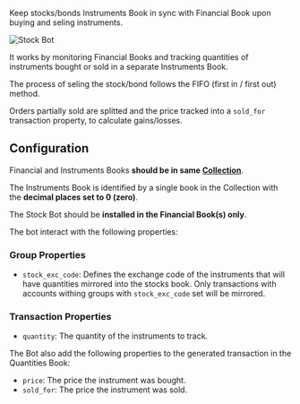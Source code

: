 Keep stocks/bonds Instruments Book in sync with Financial Book upon buying and seling instruments.

![Stock Bot](https://docs.google.com/drawings/d/e/2PACX-1vQSjFxT6jVtwaiuDOEaDOaruFHWDp8YtT91lNUCw4BruKm3ZED__g1D4-5iAoi-J23j4v55Tk6ETg9R/pub?w=949&h=436)

It works by monitoring Financial Books and tracking quantities of instruments bought or sold in a separate Instruments Book.

The process of seling the stock/bond follows the FIFO (first in / first out) method.

Orders partially sold are splitted and the price tracked into a ```sold_for``` transaction property, to calculate gains/losses.


## Configuration

Financial and Instruments Books **should be in same [Collection](https://help.bkper.com/en/articles/4208937-collections)**.

The Instruments Book is identified by a single book in the Collection with the **decimal places set to 0 (zero)**.

The Stock Bot should be **installed in the Financial Book(s) only**.

The bot interact with the following properties:

### Group Properties

- ```stock_exc_code```: Defines the exchange code of the instruments that will have quantities mirrored into the stocks book. Only transactions with accounts withing groups with ```stock_exc_code``` set will be mirrored.

### Transaction Properties 

- ```quantity```: The quantity of the instruments to track.

The Bot also add the following properties to the generated transaction in the Quantities Book:

- ```price```: The price the instrument was bought.
- ```sold_for```: The price the instrument was sold.
